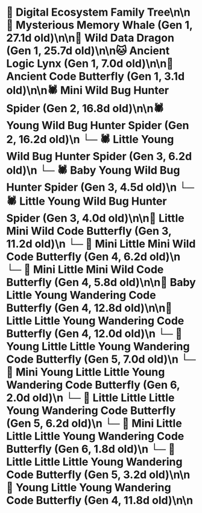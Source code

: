 # 🌳 Digital Ecosystem Family Tree\n\n🐋 Mysterious Memory Whale (Gen 1, 27.1d old)\n\n🐉 Wild Data Dragon (Gen 1, 25.7d old)\n\n🐱 Ancient Logic Lynx (Gen 1, 7.0d old)\n\n🦋 Ancient Code Butterfly (Gen 1, 3.1d old)\n\n🕷️ Mini Wild Bug Hunter Spider (Gen 2, 16.8d old)\n\n🕷️ Young Wild Bug Hunter Spider (Gen 2, 16.2d old)\n  └─ 🕷️ Little Young Wild Bug Hunter Spider (Gen 3, 6.2d old)\n  └─ 🕷️ Baby Young Wild Bug Hunter Spider (Gen 3, 4.5d old)\n  └─ 🕷️ Little Young Wild Bug Hunter Spider (Gen 3, 4.0d old)\n\n🦋 Little Mini Wild Code Butterfly (Gen 3, 11.2d old)\n  └─ 🦋 Mini Little Mini Wild Code Butterfly (Gen 4, 6.2d old)\n  └─ 🦋 Mini Little Mini Wild Code Butterfly (Gen 4, 5.8d old)\n\n🦋 Baby Little Young Wandering Code Butterfly (Gen 4, 12.8d old)\n\n🦋 Little Little Young Wandering Code Butterfly (Gen 4, 12.0d old)\n  └─ 🦋 Young Little Little Young Wandering Code Butterfly (Gen 5, 7.0d old)\n    └─ 🦋 Mini Young Little Little Young Wandering Code Butterfly (Gen 6, 2.0d old)\n  └─ 🦋 Little Little Little Young Wandering Code Butterfly (Gen 5, 6.2d old)\n    └─ 🦋 Mini Little Little Little Young Wandering Code Butterfly (Gen 6, 1.8d old)\n  └─ 🦋 Little Little Little Young Wandering Code Butterfly (Gen 5, 3.2d old)\n\n🦋 Young Little Young Wandering Code Butterfly (Gen 4, 11.8d old)\n\n
